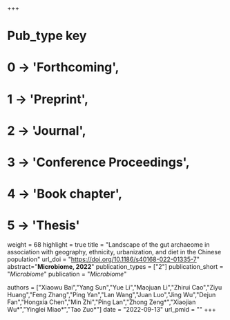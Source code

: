 +++
# Pub_type key
# 0 -> 'Forthcoming',
# 1 -> 'Preprint',
# 2 -> 'Journal',
# 3 -> 'Conference Proceedings',
# 4 -> 'Book chapter',
# 5 -> 'Thesis'

weight = 68
highlight = true
title = "Landscape of the gut archaeome in association with geography, ethnicity, urbanization, and diet in the Chinese population"
url_doi = "https://doi.org/10.1186/s40168-022-01335-7"
abstract="**Microbiome, 2022**"
publication_types = ["2"]
publication_short = "*Microbiome*"
publication = "*Microbiome*"

authors = ["Xiaowu Bai","Yang Sun","Yue Li","Maojuan Li","Zhirui Cao","Ziyu Huang","Feng Zhang","Ping Yan","Lan Wang","Juan Luo","Jing Wu","Dejun Fan","Hongxia Chen","Min Zhi","Ping Lan","Zhong Zeng*","Xiaojian Wu*","Yinglei Miao*","Tao Zuo*"]
date = "2022-09-13"
url_pmid = ""
+++
